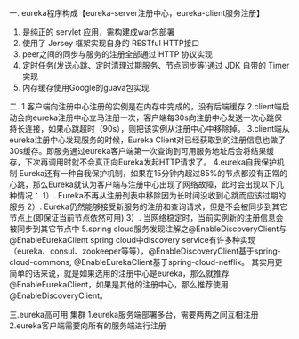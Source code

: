 一. eureka程序构成【eureka-server注册中心，eureka-client服务注册】
1. 是纯正的 servlet 应用，需构建成war包部署 
2. 使用了 Jersey 框架实现自身的 RESTful HTTP接口 
3. peer之间的同步与服务的注册全部通过 HTTP 协议实现 
4. 定时任务(发送心跳、定时清理过期服务、节点同步等)通过 JDK 自带的 Timer 实现 
5. 内存缓存使用Google的guava包实现

二.
1.客户端向注册中心注册的实例是在内存中完成的，没有后端缓存
2.client端启动会向eureka注册中心立马注册一次，客户端每30s向注册中心发送一次心跳保持长连接，如果心跳超时（90s），则把该实例从注册中心中移除掉。
3.client端从eureka注册中心发现服务的时候，Eureka Client对已经获取到的注册信息也做了30s缓存。即服务通过eureka客户端第一次查询到可用服务地址后会将结果缓存，下次再调用时就不会真正向Eureka发起HTTP请求了。
4.eureka自我保护机制
Eureka还有一种自我保护机制，如果在15分钟内超过85%的节点都没有正常的心跳，那么Eureka就认为客户端与注册中心出现了网络故障，此时会出现以下几种情况： 
1）. Eureka不再从注册列表中移除因为长时间没收到心跳而应该过期的服务 
2）. Eureka仍然能够接受新服务的注册和查询请求，但是不会被同步到其它节点上(即保证当前节点依然可用) 
3）. 当网络稳定时，当前实例新的注册信息会被同步到其它节点中
5.spring cloud服务发现注解之@EnableDiscoveryClient与@EnableEurekaClient
  spring cloud中discovery service有许多种实现（eureka、consul、zookeeper等等），@EnableDiscoveryClient基于spring-cloud-commons, @EnableEurekaClient基于spring-cloud-netflix。
  其实用更简单的话来说，就是如果选用的注册中心是eureka，那么就推荐@EnableEurekaClient，如果是其他的注册中心，那么推荐使用@EnableDiscoveryClient。

三.eureka高可用 集群
1.eureka服务端部署多台，需要两两之间互相注册
2.eureka客户端需要向所有的服务端进行注册
